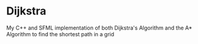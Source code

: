 # Dijkstra
My C++ and SFML implementation of both Dijkstra's Algorithm and the A* Algorithm to find the shortest path in a grid
